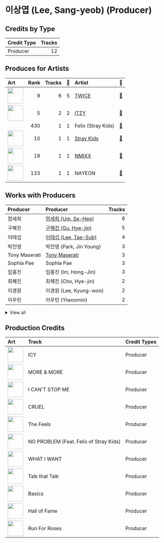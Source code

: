 # 이상엽 (Lee, Sang-yeob) (Producer)

## Credits by Type

| Credit Type | Tracks |
|:---|---:|
| Producer | 12 |

## Produces for Artists

| Art | Rank | Tracks | 💚 | Artist | 🔗 |
|:---|---:|---:|---:|:---|:---|
| <img src="https://i.scdn.co/image/ab6761610000e5eb0c6952f39ba680489149a54c" alt="" width="50" /> | 9 | 6 | 5 | [TWICE](../../artists/twice/overview.md) | [🔗](https://open.spotify.com/artist/7n2Ycct7Beij7Dj7meI4X0) |
| <img src="https://i.scdn.co/image/ab6761610000e5ebb0e2700dbc17b43328038f7a" alt="" width="50" /> | 5 | 2 | 2 | [ITZY](../../artists/itzy/overview.md) | [🔗](https://open.spotify.com/artist/2KC9Qb60EaY0kW4eH68vr3) |
| | 430 | 1 | 1 | Felix (Stray Kids) | [🔗](https://open.spotify.com/artist/40zyx4iztMjRbIIoI802r4) |
| <img src="https://i.scdn.co/image/ab6761610000e5eb75237a1ba0379041476012b3" alt="" width="50" /> | 10 | 1 | 1 | [Stray Kids](../../artists/stray_kids/overview.md) | [🔗](https://open.spotify.com/artist/2dIgFjalVxs4ThymZ67YCE) |
| <img src="https://i.scdn.co/image/ab6761610000e5eb2b9446440d296ce32189024e" alt="" width="50" /> | 18 | 1 | 1 | [NMIXX](../../artists/nmixx/overview.md) | [🔗](https://open.spotify.com/artist/28ot3wh4oNmoFOdVajibBl) |
| <img src="https://i.scdn.co/image/ab6761610000e5ebfbdd3f060e1cbe9e8eeaecac" alt="" width="50" /> | 133 | 1 | 1 | NAYEON | [🔗](https://open.spotify.com/artist/1VwDG9aBflQupaFNjUru9A) |

## Works with Producers

| Producer | Producer | Tracks |
|:---|:---|---:|
| 엄세희 | [엄세희 (Um, Se-Hee)](../엄세희_(um,_se-hee)/overview.md) | 8 |
| 구혜진 | [구혜진 (Gu, Hye-jin)](../구혜진_(gu,_hye-jin)/overview.md) | 5 |
| 이태섭 | [이태섭 (Lee, Tae-Sub)](../이태섭_(lee,_tae-sub)/overview.md) | 4 |
| 박진영 | 박진영 (Park, Jin Young) | 3 |
| Tony Maserati | [Tony Maserati](../tony_maserati/overview.md) | 3 |
| Sophia Pae | Sophia Pae | 3 |
| 임홍진 | 임홍진 (Im, Hong-Jin) | 3 |
| 최혜진 | 최혜진 (Cho, Hye-jin) | 2 |
| 이경원 | 이경원 (Lee, Kyung-won) | 2 |
| 이우민 | 이우민 (Yiwoomin) | 2 |


<details>
<summary>View all</summary>

| Producer | Producer | Tracks |
|:---|:---|---:|
| Hayden Chapman | Hayden Chapman | 2 |
| Greg Bonnick | Greg Bonnick | 2 |
| LDN Noise | [LDN Noise](../ldn_noise/overview.md) | 2 |
| Arschtritt Lindgren | [Arschtritt Lindgren](../arschtritt_lindgren/overview.md) | 1 |
| Daniel Mikael Caesar | Daniel Mikael Caesar | 1 |
| Boy Matthews | Boy Matthews | 1 |
| 김다현 | 김다현 (Kim, Da-hyun) | 1 |
| Sam Carter | Sam Carter | 1 |
| 정은경 | [정은경 (Jung, Eun-Kyung)](../정은경_(jung,_eun-kyung)/overview.md) | 1 |
| SELAH | SELAH | 1 |
| A. Wright | A. Wright | 1 |
| 베르사최 | 베르사최 (Versachoi) | 1 |
| Cameron Neilson | Cameron Neilson | 1 |
| Karin Wilhemina Eurenius | Karin Wilhemina Eurenius | 1 |
| 손채영 | 손채영 (Son, Chae-young) | 1 |
| Alma Goodman | Alma Goodman | 1 |
| Mich Hansen | Mich Hansen | 1 |
| Gingerbread | Gingerbread | 1 |
| Taet Chesterton | Taet Chesterton | 1 |
| 서은일 | 서은일 (Seo, Eun-il) | 1 |
| Frankie Day | Frankie Day | 1 |
| Cazzi Opeia | Cazzi Opeia | 1 |
| Cutfather | Cutfather | 1 |
| Kelsey Klingensmith | Kelsey Klingensmith | 1 |
| Brooke Tomlinson | Brooke Tomlinson | 1 |
| 김영현 | 김영현 (Kim, Young-hyun) | 1 |
| 강영현 | 강영현 (Kang, Young-hyun) | 1 |
| Ellen Berg Tollbom | Ellen Berg Tollbom | 1 |
| Justin Reinstein | Justin Reinstein | 1 |
| 방찬 | [방찬 (Bang Chan)](../방찬_(bang_chan)/overview.md) | 1 |
| John Hanes | [John Hanes](../john_hanes/overview.md) | 1 |
| Jeppe London Bilsby | Jeppe London Bilsby | 1 |
| 심은지 | [심은지 (Sim, Eunjee)](../심은지_(sim,_eunjee)/overview.md) | 1 |
| 김연서 | 김연서 (Kim, Yeon-seo) | 1 |
| Barry Cohen | Barry Cohen | 1 |
| Ayushy | Ayushy | 1 |
| Zara Larsson | Zara Larsson | 1 |
| Kriz | [Kriz](../kriz/overview.md) | 1 |
| 마치 | 마치 (MRCH) | 1 |
| Gray Trainer | Gray Trainer | 1 |
| BIBI | BIBI | 1 |
| MNEK | MNEK | 1 |
| 이스란 | 이스란 (Lee, Seran) | 1 |
| Justin Tranter | Justin Tranter | 1 |
| Anna Timgren | Anna Timgren | 1 |
| 창빈 | 창빈 (Changbin) | 1 |
| earattack | [earattack](../earattack/overview.md) | 1 |
| Ludwig Lindell | Ludwig Lindell | 1 |
| Julia Michaels | Julia Michaels | 1 |
| Shift K3Y | Shift K3Y | 1 |
| 초이 | 초이 (Choi) | 1 |
| Musikality | Musikality | 1 |
| Melanie Joy Fontana | Melanie Joy Fontana | 1 |
| danke | [danke](../danke/overview.md) | 1 |
| 신지영 | 신지영 (Shin, Ji-young) | 1 |
| Danny Shah | Danny Shah | 1 |
| 한 | [한 (Han)](../한_(han)/overview.md) | 1 |
| 윤원권 | 윤원권 (Yoon, Won-kwon) | 1 |
| PENOMECO | PENOMECO | 1 |
| Lauritz Emil Christiansen | Lauritz Emil Christiansen | 1 |
| Lauren Dyson | Lauren Dyson | 1 |
| Ashley Alisha | Ashley Alisha | 1 |
| 새봄 | 새봄 (Sae Bom) | 1 |
| 이해솔 | 이해솔 (Lee, Hae Sol) | 1 |
| 박은정 | 박은정 (박은정) | 1 |

</details>


## Production Credits

| Art | Track | Credit Types |
|:---|:---|:---|
| <img src="https://i.scdn.co/image/ab67616d0000b2731260c9a4d42b2615c9f67bb0" alt="" width="50" /> | ICY | Producer |
| <img src="https://i.scdn.co/image/ab67616d0000b27324869424ae632466b839a8a8" alt="" width="50" /> | MORE & MORE | Producer |
| <img src="https://i.scdn.co/image/ab67616d0000b2736570fd05bcff5edcb16e617d" alt="" width="50" /> | I CAN'T STOP ME | Producer |
| <img src="https://i.scdn.co/image/ab67616d0000b273d1961ecb307c9e05ec8f7e82" alt="" width="50" /> | CRUEL | Producer |
| <img src="https://i.scdn.co/image/ab67616d0000b273d1961ecb307c9e05ec8f7e82" alt="" width="50" /> | The Feels | Producer |
| <img src="https://i.scdn.co/image/ab67616d0000b2735fb4a9cfbeb3b7beb337ed02" alt="" width="50" /> | NO PROBLEM (Feat. Felix of Stray Kids) | Producer |
| <img src="https://i.scdn.co/image/ab67616d0000b273e61bca92e4a64e50ee44a009" alt="" width="50" /> | WHAT I WANT | Producer |
| <img src="https://i.scdn.co/image/ab67616d0000b273c3040848e6ef0e132c5c8340" alt="" width="50" /> | Talk that Talk | Producer |
| <img src="https://i.scdn.co/image/ab67616d0000b273c3040848e6ef0e132c5c8340" alt="" width="50" /> | Basics | Producer |
| <img src="https://i.scdn.co/image/ab67616d0000b273e27ba26bc14a563bf3d09882" alt="" width="50" /> | Hall of Fame | Producer |
| <img src="https://i.scdn.co/image/ab67616d0000b27381d97a31253b898bc4149195" alt="" width="50" /> | Run For Roses | Producer |